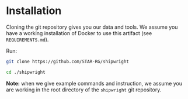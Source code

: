 # Installation

Cloning the git repository gives you our data and tools. We assume you have a working installation of Docker to use this artifact (see `REQUIREMENTS.md`).

Run:

```bash
git clone https://github.com/STAR-RG/shipwright

cd ./shipwright
```

**Note:** when we give example commands and instruction, we assume you are working in the root directory of the `shipwright` git repository.
